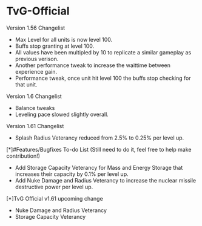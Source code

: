 # TvG-Official

Version 1.56 Changelist

- Max Level for all units is now level 100. 
- Buffs stop granting at level 100.
- All values have been multipled by 10 to replicate a similar gameplay as previous verison.
- Another performance tweak to increase the waittime between experience gain. 
- Performance tweak, once unit hit level 100 the buffs stop checking for that unit.

Version 1.6 Changelist

- Balance tweaks
- Leveling pace slowed slightly overall.

Version 1.61 Changelist
- Splash Radius Veterancy reduced from 2.5% to 0.25% per level up.

[*]#Features/Bugfixes To-do List (Still need to do it, feel free to help make contribution!)

- Add Storage Capacity Veterancy for Mass and Energy Storage that increases their capacity by 0.1% per level up.
- Add Nuke Damage and Radius Veterancy to increase the nuclear missile destructive power per level up.

[*]TvG Official v1.61 upcoming change

- Nuke Damage and Radius Veterancy
- Storage Capacity Veterancy